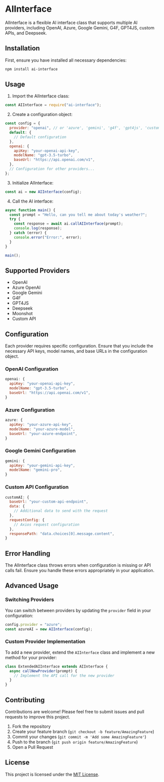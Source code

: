 # AIInterface

AIInterface is a flexible AI interface class that supports multiple AI providers, including OpenAI, Azure, Google Gemini, G4F, GPT4JS, custom APIs, and Deepseek.

## Installation

First, ensure you have installed all necessary dependencies:

```bash
npm install ai-interface
```

## Usage

1. Import the AIInterface class:

```javascript
const AIInterface = require("ai-interface");
```

2. Create a configuration object:

```javascript
const config = {
  provider: "openai", // or 'azure', 'gemini', 'g4f', 'gpt4js', 'custom', 'deepseek'
  default: {
    // Default configuration
  },
  openai: {
    apiKey: "your-openai-api-key",
    modelName: "gpt-3.5-turbo",
    baseUrl: "https://api.openai.com/v1",
  },
  // Configuration for other providers...
};
```

3. Initialize AIInterface:

```javascript
const ai = new AIInterface(config);
```

4. Call the AI interface:

```javascript
async function main() {
  const prompt = "Hello, can you tell me about today's weather?";
  try {
    const response = await ai.callAIInterface(prompt);
    console.log(response);
  } catch (error) {
    console.error("Error:", error);
  }
}

main();
```

## Supported Providers

- OpenAI
- Azure OpenAI
- Google Gemini
- G4F
- GPT4JS
- Deepseek
- Moonshot
- Custom API

## Configuration

Each provider requires specific configuration. Ensure that you include the necessary API keys, model names, and base URLs in the configuration object.

### OpenAI Configuration

```javascript
openai: {
  apiKey: "your-openai-api-key",
  modelName: "gpt-3.5-turbo",
  baseUrl: "https://api.openai.com/v1",
}
```

### Azure Configuration

```javascript
azure: {
  apiKey: "your-azure-api-key",
  modelName: "your-azure-model",
  baseUrl: "your-azure-endpoint",
}
```

### Google Gemini Configuration

```javascript
gemini: {
  apiKey: "your-gemini-api-key",
  modelName: "gemini-pro",
}
```

### Custom API Configuration

```javascript
customAI: {
  baseUrl: "your-custom-api-endpoint",
  data: {
    // Additional data to send with the request
  },
  requestConfig: {
    // Axios request configuration
  },
  responsePath: "data.choices[0].message.content",
}
```

## Error Handling

The AIInterface class throws errors when configuration is missing or API calls fail. Ensure you handle these errors appropriately in your application.

## Advanced Usage

### Switching Providers

You can switch between providers by updating the `provider` field in your configuration:

```javascript
config.provider = "azure";
const azureAI = new AIInterface(config);
```

### Custom Provider Implementation

To add a new provider, extend the `AIInterface` class and implement a new method for your provider:

```javascript
class ExtendedAIInterface extends AIInterface {
  async callNewProvider(prompt) {
    // Implement the API call for the new provider
  }
}
```

## Contributing

Contributions are welcome! Please feel free to submit issues and pull requests to improve this project.

1. Fork the repository
2. Create your feature branch (`git checkout -b feature/AmazingFeature`)
3. Commit your changes (`git commit -m 'Add some AmazingFeature'`)
4. Push to the branch (`git push origin feature/AmazingFeature`)
5. Open a Pull Request

## License

This project is licensed under the [MIT License](LICENSE).
